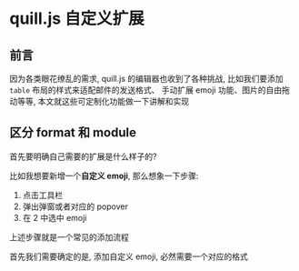 # quill.js 自定义扩展

## 前言

因为各类眼花缭乱的需求, quill.js 的编辑器也收到了各种挑战, 比如我们要添加 `table` 布局的样式来适配邮件的发送格式、
手动扩展 emoji 功能、图片的自由拖动等等, 本文就这些可定制化功能做一下讲解和实现

## 区分 format 和 module 

首先要明确自己需要的扩展是什么样子的?

比如我想要新增一个**自定义 emoji**, 那么想象一下步骤:

1. 点击工具栏
2. 弹出弹窗或者对应的 popover
3. 在 2 中选中 emoji

上述步骤就是一个常见的添加流程

首先我们需要确定的是, 添加自定义 emoji, 必然需要一个对应的格式


